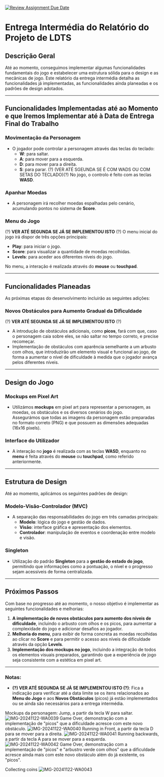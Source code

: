 [![Review Assignment Due Date](https://classroom.github.com/assets/deadline-readme-button-22041afd0340ce965d47ae6ef1cefeee28c7c493a6346c4f15d667ab976d596c.svg)](https://classroom.github.com/a/rUa5vdmg)

# **Entrega Intermédia do Relatório do Projeto de LDTS**

## **Descrição Geral**
Até ao momento, conseguimos implementar algumas funcionalidades fundamentais do jogo e estabelecer uma estrutura sólida para o design e as mecânicas de jogo. Este relatório da entrega intermédia detalha as funcionalidades já implementadas, as funcionalidades ainda planeadas e os padrões de design adotados.

---

## **Funcionalidades Implementadas até ao Momento e que Iremos Implementar até à Data de Entrega Final do Trabalho**

### **Movimentação da Personagem**
- O jogador pode controlar a personagem através das teclas do teclado:
  - **W**: para saltar.
  - **A**: para mover para a esquerda.
  - **D**: para mover para a direita.
  - **S**: para parar.
(?)
(VER ATÉ SGEUNDA SE É COM WADS OU COM SETAS DO TECLADO)(?)
No jogo, o controlo é feito com as teclas **WASD**.

### **Apanhar Moedas**
- A personagem irá recolher moedas espalhadas pelo cenário, acumulando pontos no sistema de **Score**.

### **Menu do Jogo**  
(?) **VER ATÉ SEGUNDA SE JÁ SE IMPLEMENTOU ISTO** (?)
O menu inicial do jogo irá dispor de três opções principais:
- **Play**: para iniciar o jogo.
- **Score**: para visualizar a quantidade de moedas recolhidas.
- **Levels**: para aceder aos diferentes níveis do jogo.

No menu, a interação é realizada através do **mouse** ou **touchpad**.

---

## **Funcionalidades Planeadas**

As próximas etapas do desenvolvimento incluirão as seguintes adições:

### **Novos Obstáculos para Aumento Gradual da Dificuldade**  
(?) **VER ATÉ SEGUNDA SE JÁ SE IMPLEMENTOU ISTO** (?)
- A introdução de obstáculos adicionais, como **picos**, fará com que, caso o personagem caia sobre eles, se não saltar no tempo correto, e precise recomeçar.
- Implementação de obstáculos com aparência semelhante a um arbusto com olhos, que introduzirão um elemento visual e funcional ao jogo, de forma a aumentar o nível de dificuldade à medida que o jogador avança pelos diferentes níveis.

---

## **Design do Jogo**

### **Mockups em Pixel Art**
- Utilizámos **mockups** em pixel art para representar a personagem, as moedas, os obstáculos e os diversos cenários do jogo.  
Assegurámos que todas as imagens da personagem estão preparadas no formato correto (PNG) e que possuem as dimensões adequadas (16x16 pixels).

### **Interface do Utilizador**
- A interação no **jogo** é realizada com as teclas **WASD**, enquanto no **menu** é feita através do **mouse** ou **touchpad**, como referido anteriormente.

---

## **Estrutura de Design**

Até ao momento, aplicámos os seguintes padrões de design:

### **Modelo-Visão-Controlador (MVC)**
- A separação das responsabilidades do jogo em três camadas principais:
  - **Modelo**: lógica do jogo e gestão de dados.
  - **Visão**: interface gráfica e apresentação dos elementos.
  - **Controlador**: manipulação de eventos e coordenação entre modelo e visão.

### **Singleton**
- Utilização do padrão **Singleton** para a **gestão do estado do jogo**, permitindo que informações como a pontuação, o nível e o progresso sejam acessíveis de forma centralizada.

---

## **Próximos Passos**

Com base no progresso até ao momento, o nosso objetivo é implementar as seguintes funcionalidades e melhorias:

1. **A implementação de novos obstáculos para aumento dos níveis de dificuldade**, incluindo o arbusto com olhos e os picos, para aumentar a complexidade do jogo e adicionar desafios ao jogador.
2. **Melhoria do menu**, para exibir de forma concreta as moedas recolhidas ao clicar no **Score** e para permitir o acesso aos níveis de dificuldade através da opção **Levels**.
3. **Implementação dos mockups no jogo**, incluindo a integração de todos os elementos visuais preparados, garantindo que a experiência de jogo seja consistente com a estética em pixel art.

---

### Notas:
- **(?) VER ATÉ SEGUNDA SE JÁ SE IMPLEMENTOU ISTO (?)**: Fica a indicação para verificar até a data limite se os itens relacionados ao **Menu do Jogo** e aos **Novos Obstáculos** (picos) já estão implementados ou se ainda são necessários para a entrega intermédia.



Mockups da personagem:
Jump, a partir da tecla W para saltar.
![IMG-20241122-WA0039](https://github.com/user-attachments/assets/06c21202-536e-4f2a-9ad9-141dc0c18e96)
Game Over, demonstração com a implementação de "picos" que a dificuldade acresce com este novo obstáculo.
![IMG-20241122-WA0040](https://github.com/user-attachments/assets/39ddf583-f01e-45bb-a39c-d26bc911a4d0)
Running in Front, a partir da tecla D para se mover para a direita.
![IMG-20241122-WA0041](https://github.com/user-attachments/assets/0b8ce8d4-558f-44f1-af59-c7de05402c76)
Running backwards, a partir da tecla A para se mover para a esquerda.
![IMG-20241122-WA0042](https://github.com/user-attachments/assets/3948330a-c2c4-4b2c-ab3b-4f9f21d9810d)
Game Over, demonstração com a implementação de "picos" e "arbustro verde com olhos" que a dificuldade acresce ainda mais com este novo obstáculo além do já existente, os "picos".

Collecting coins
![IMG-20241122-WA0043](https://github.com/user-attachments/assets/f2463dae-0122-4e67-853d-b8d77d8df71f)
